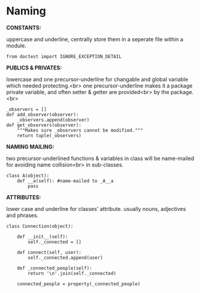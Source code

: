 Naming
=========

**CONSTANTS:**

uppercase and underline, centrally store them in a seperate file within a module. 

	from doctest import IGNORE_EXCEPTION_DETAIL


**PUBLICS & PRIVATES:**

lowercase and one precursor-underline for changable and global variable which needed protecting.<br\>
one precursor-underline makes it a package private variable, and often setter & getter are provided<br\>
by the package.<br\>

	_observers = []
	def add_observer(observer):
		_observers.append(observer)
	def get_observers(observer):
		"""Makes sure _observers cannot be modified."""
		return tuple(_observers)

**NAMING MAILING:**

two precursor-underlined functions & variables in class will be name-mailed for avoiding name collision<br\>
in sub-classes.

	class A(object):
		def __a(self): #name-mailed to _A__a
			pass


**ATTRIBUTES:**

lower case and underline for classes' attribute. usually nouns, adjectives and phrases.

	class Connection(object):

		def __init__(self):
			self._connected = []

		def connect(self, user):
			self._connected.append(user)

		def _connected_people(self):
			return '\n'.join(self._connected)

		connected_people = property(_connected_people)





